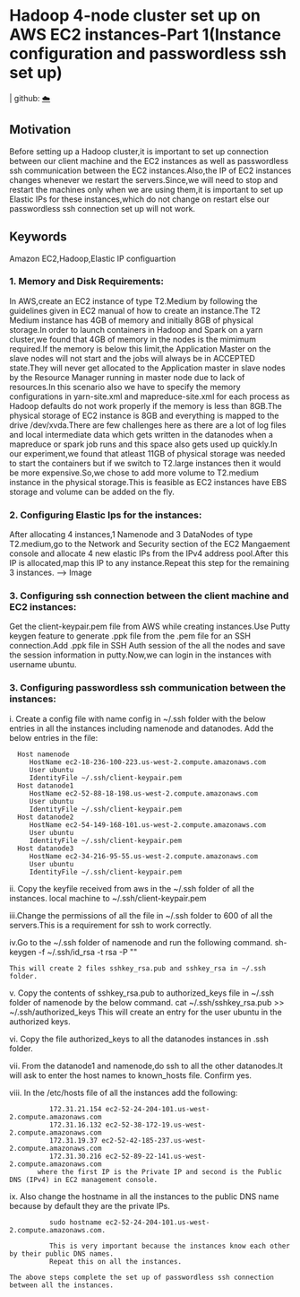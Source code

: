 # Hadoop 4-node cluster set up on AWS EC2 instances-Part 1(Instance configuration and passwordless ssh set up)


| github: [:cloud:](https://github.com/cloudmesh-community/fa18-516-29/blob/master/project-paper/report.md)

## Motivation
Before setting up a Hadoop cluster,it is important to set up connection between our client machine and the EC2 instances as 
well as passwordless ssh communication between the EC2 instances.Also,the IP of EC2 instances changes whenever we restart the servers.Since,we will need to stop and restart the machines only when we are using them,it is important to set up Elastic IPs for these instances,which do not change on restart else our passwordless ssh connection set up will not work.

## Keywords

Amazon EC2,Hadoop,Elastic IP configuartion

### 1. Memory and Disk Requirements:
In AWS,create an EC2 instance of type T2.Medium by following the guidelines given in EC2 manual of how to create an instance.The T2 Medium instance has 4GB of memory and initially 8GB of physical storage.In order to launch containers in Hadoop and Spark on a yarn cluster,we found that 4GB of memory in the nodes is the mimimum required.If the memory is below this limit,the Application Master on the slave nodes will not start and the jobs will always be in ACCEPTED state.They will never get allocated to the Application master in slave nodes by the Resource Manager running in master node due to lack of resources.In this scenario also we have to specify the memory configurations in yarn-site.xml and mapreduce-site.xml for each process as Hadoop defaults do not work properly if the memory is less than 8GB.The physical storage of EC2 instance is 8GB and everything is mapped to the drive /dev/xvda.There are few challenges here as there are a lot of log files and local intermediate data which gets written in the datanodes when a mapreduce or spark job runs and this space also gets used up quickly.In our experiment,we found that atleast 11GB of physical storage was needed to start the containers but if we switch to T2.large instances then it would be more expensive.So,we chose to add more volume to T2.medium instance in the physical storage.This is feasible as EC2 instances have EBS storage and volume can be added on the fly.

### 2. Configuring Elastic Ips for the instances:
After allocating 4 instances,1 Namenode and 3 DataNodes of type T2.medium,go to the Network and Security section of the EC2 Mangaement console and allocate 4 new elastic IPs from the IPv4 address pool.After this IP is allocated,map this IP to any instance.Repeat this step for the remaining 3 instances.
--> Image

### 3. Configuring ssh connection between the client machine and EC2 instances:
Get the client-keypair.pem file from AWS while creating instances.Use Putty keygen feature to generate .ppk file from the .pem file for an SSH connection.Add .ppk file in SSH Auth session of the all the nodes and save the session information in putty.Now,we can login in the instances with username ubuntu.

### 3. Configuring passwordless ssh communication between the instances:

 i. Create a config file with name config in ~/.ssh folder with the below entries in all the instances including namenode and datanodes.
      Add the below entries in the file:
      
      Host namenode
         HostName ec2-18-236-100-223.us-west-2.compute.amazonaws.com
         User ubuntu
         IdentityFile ~/.ssh/client-keypair.pem
      Host datanode1
         HostName ec2-52-88-18-198.us-west-2.compute.amazonaws.com
         User ubuntu
         IdentityFile ~/.ssh/client-keypair.pem
      Host datanode2
         HostName ec2-54-149-168-101.us-west-2.compute.amazonaws.com
         User ubuntu
         IdentityFile ~/.ssh/client-keypair.pem
      Host datanode3
         HostName ec2-34-216-95-55.us-west-2.compute.amazonaws.com
         User ubuntu
         IdentityFile ~/.ssh/client-keypair.pem
	 
   ii. Copy the keyfile received from aws in the ~/.ssh folder of all the instances.
           local machine to  ~/.ssh/client-keypair.pem
            
   iii.Change the permissions of all the file in ~/.ssh folder to 600 of all the servers.This is a requirement for 
           ssh to work correctly.
       
   iv.Go to the ~/.ssh folder of namenode and run the following command.
          sh-keygen -f ~/.ssh/id_rsa -t rsa -P ""
        
	This will create 2 files sshkey_rsa.pub and sshkey_rsa in ~/.ssh folder. 
        
   v. Copy the contents of sshkey_rsa.pub to authorized_keys file in ~/.ssh folder of namenode by the below command.
           cat ~/.ssh/sshkey_rsa.pub >> ~/.ssh/authorized_keys
           This will create an entry for the user ubuntu in the authorized keys.
           
   vi. Copy the file authorized_keys to all the datanodes instances in .ssh folder.
        
   vii. From the datanode1 and namenode,do ssh to all the other datanodes.It will ask to enter the host names to known_hosts file.
   Confirm yes.
        
   viii. In the /etc/hosts file of all the instances add the following:
        
              172.31.21.154 ec2-52-24-204-101.us-west-2.compute.amazonaws.com
              172.31.16.132 ec2-52-38-172-19.us-west-2.compute.amazonaws.com
              172.31.19.37 ec2-52-42-185-237.us-west-2.compute.amazonaws.com
              172.31.30.216 ec2-52-89-22-141.us-west-2.compute.amazonaws.com
           where the first IP is the Private IP and second is the Public DNS (IPv4) in EC2 management console.
         
   ix. Also change the hostname in all the instances to the public DNS name because by default they are the private IPs.
         
              sudo hostname ec2-52-24-204-101.us-west-2.compute.amazonaws.com.
	      
              This is very important because the instances know each other by their public DNS names.
              Repeat this on all the instances.
        
	The above steps complete the set up of passwordless ssh connection between all the instances.

